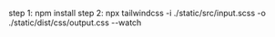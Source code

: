 step 1: npm install
step 2: npx tailwindcss -i ./static/src/input.scss -o ./static/dist/css/output.css --watch